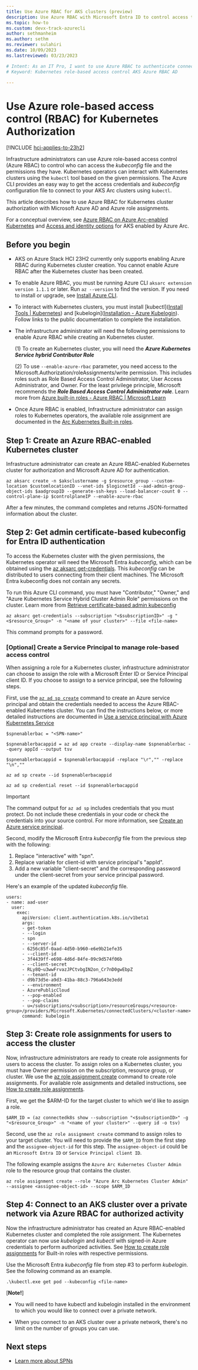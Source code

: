 ```yaml
---
title: Use Azure RBAC for AKS clusters (preview)
description: Use Azure RBAC with Microsoft Entra ID to control access to AKS clusters.
ms.topic: how-to
ms.custom: devx-track-azurecli
author: sethmanheim
ms.author: sethm
ms.reviewer: sulahiri
ms.date: 10/09/2023
ms.lastreviewed: 03/23/2023

# Intent: As an IT Pro, I want to use Azure RBAC to authenticate connections to my AKS clusters over the Internet or on a private network.
# Keyword: Kubernetes role-based access control AKS Azure RBAC AD

---
```


# Use Azure role-based access control (RBAC) for Kubernetes Authorization

[!INCLUDE [hci-applies-to-23h2](https://github.com/MicrosoftDocs/azure-stack-docs/blob/main/AKS-Hybrid/includes/hci-applies-to-23h2.md)]

Infrastructure administrators can use Azure role-based access control (Azure RBAC) to control who can access the *kubeconfig* file and the permissions they have. Kubernetes operators can interact with Kubernetes clusters using the `kubectl` tool based on the given permissions. The Azure CLI provides an easy way to get the access credentials and *kubeconfig* configuration file to connect to your AKS Arc clusters using `kubectl`.

This article describes how to use Azure RBAC for Kubernetes cluster authorization with Microsoft Azure AD and Azure role assignments.

For a conceptual overview, see [Azure RBAC on Azure Arc-enabled Kubernetes](/azure/azure-arc/kubernetes/conceptual-azure-rbac) and [Access and identity options](concepts-security-access-and-identity-options.md) for AKS enabled by Azure Arc.



## Before you begin

- AKS on Azure Stack HCI 23H2 currently only supports enabling Azure RBAC during Kubernetes cluster creation. You cannot enable Azure RBAC after the Kubernetes cluster has been created.

- To enable Azure RBAC, you must be running Azure CLI `aksarc extension version 1.1.1` or later. Run `az --version` to find the version. If you need to install or upgrade, see [Install Azure CLI](https://learn.microsoft.com/en-us/cli/azure/install-azure-cli).

- To interact with Kubernetes clusters, you must install [kubectl]([Install Tools | Kubernetes](https://kubernetes.io/docs/tasks/tools/)) and [kubelogin]([Installation - Azure Kubelogin](https://azure.github.io/kubelogin/install.html)). Follow links to the public documentation to complete the installation.

- The infrastructure administrator will need the following permissions to enable Azure RBAC while creating an Kubernetes cluster.

  (1) To create an Kubernetes cluster, you will need the ***Azure Kubernetes Service hybrid Contributor Role*** 

  (2) To use `--enable-azure-rbac` parameter, you need access to the Microsoft.Authorization/roleAssignments/write permission. This includes roles such as Role Based Access Control Administrator, User Access Administrator, and Owner. For the least privilege principle, Microsoft recommends the ***Role Based Access Control Administrator role***.  Learn more from [Azure built-in roles - Azure RBAC | Microsoft Learn](/azure/role-based-access-control/built-in-roles/general)

- Once Azure RBAC is enabled, Infrastructure administrator can assign roles to Kubernetes operators, the available role assignment are documented in the [Arc Kubernetes Built-in roles](/azure/azure-arc/kubernetes/azure-rbac?tabs=AzureCLI%2Ckubernetes-latest#built-in-roles).



## Step 1: Create an Azure RBAC-enabled Kubernetes cluster

Infrastructure administrator can create an Azure RBAC-enabled Kubernetes cluster for authorization and Microsoft Azure AD for authentication.

```Azure CLI
az aksarc create -n $aksclustername -g $resource_group --custom-location $customlocationID --vnet-ids $logicnetId --aad-admin-group-object-ids $aadgroupID --generate-ssh-keys --load-balancer-count 0 --control-plane-ip $controlplaneIP --enable-azure-rbac
```

After a few minutes, the command completes and returns JSON-formatted information about the cluster.



## Step 2: Get admin certificate-based kubeconfig for Entra ID authentication

To access the Kubernetes cluster with the given permissions, the Kubernetes operator will need the Microsoft Entra *kubeconfig*, which can be obtained using the [az aksarc get-credentials](/cli/azure/aksarc?view=azure-cli-latest#az-aksarc-get-credentials). This *kubeconfig* can be distributed to users connecting from their client machines. The Microsoft Entra kubeconfig does not contain any secrets.

To run this Azure CLI command, you must have "Contributor," "Owner," and "Azure Kubernetes Service Hybrid Cluster Admin Role" permissions on the cluster. Learn more from [Retrieve certificate-based admin kubeconfig](/azure/aks/hybrid/retrieve-admin-kubeconfig)

```Azure CLI
az aksarc get-credentials --subscription "<$subscriptionID>" -g "<$resource_Group>" -n "<name of your cluster>" --file <file-name>
```

This command prompts for a password.



### [Optional] Create a Service Principal to manage role-based access control

When assigning a role for a Kubernetes cluster, infrastructure administrator can choose to assign the role with a Microsoft Enter ID or Service Principal client ID. If you choose to assign to a service principal, see the following steps.



First, use the [`az ad sp create`](/cli/azure/ad/sp?view=azure-cli-latest#az-ad-sp-create) command to create an Azure service principal and obtain the credentials needed to access the Azure RBAC-enabled Kubernetes cluster. You can find the instructions below, or more detailed instructions are documented in [Use a service principal with Azure Kubernetes Service]( /azure/aks/kubernetes-service-principal?tabs=azure-cli)

```azurecli
$spnenablerbac = "<SPN-name>"
​
$spnenablerbacappid = az ad app create --display-name $spnenablerbac --query appId --output tsv
​
$spnenablerbacappid = $spnenablerbacappid -replace "\r","" -replace "\n",""
​
az ad sp create --id $spnenablerbacappid
​
az ad sp credential reset --id $spnenablerbacappid
```

> [!IMPORTANT]
> The command output for `az ad sp` includes credentials that you must protect. Do not include these credentials in your code or check the credentials into your source control. For more information, see [Create an Azure service principal](/cli/azure/azure-cli-sp-tutorial-1).



Second, modify the Microsoft Entra *kubeconfig* file from the previous step with the following:

1. Replace "interactive" with "spn".
2. Replace variable for client-id with service principal's "appId".
3. Add a new variable "client-secret" and the corresponding password under the client-secret from your service principal password.

Here's an example of the updated *kubeconfig* file.

```
users:
- name: aad-user
  user:
    exec:
      apiVersion: client.authentication.k8s.io/v1beta1
      args:
      - get-token
      - --login
      - spn
      - --server-id
      - 6256c85f-0aad-4d50-b960-e6e9b21efe35
      - --client-id
      - 3f4439ff-e698-4d6d-84fe-09c9d574f06b
      - --client-secret
      - RLy8Q~u3wwFrvazJPCtvbgIN2on_Cr7nD0gwEbpZ
      - --tenant-id
      - d9b73d5e-a9d3-41ba-88c3-796a643e3edd
      - --environment
      - AzurePublicCloud
      - --pop-enabled
      - --pop-claims
      - u=/subscriptions/<subscription>/resourceGroups/<resource-group>/providers/Microsoft.Kubernetes/connectedClusters/<cluster-name>
      command: kubelogin
```



## Step 3: Create role assignments for users to access the cluster 

Now, infrastructure administrators are ready to create role assignments for users to access the cluster. To assign roles on a Kubernetes cluster, you must have Owner permission on the subscription, resource group, or cluster. We use the [az role assignment create](/cli/azure/role/assignment?view=azure-cli-latest#az-role-assignment-create) command to create role assignments. For available role assignments and detailed instructions, see [How to create role assignments](azure/azure-arc/kubernetes/azure-rbac?tabs=AzureCLI%2Ckubernetes-latest#create-role-assignments-for-users-to-access-the-cluster).

First, we get the $ARM-ID for the target cluster to which we'd like to assign a role.

```
$ARM_ID = (az connectedk8s show --subscription "<$subscriptionID>" -g "<$resource_Group>" -n "<name of your cluster>" --query id -o tsv)
```



Second, use the `az role assignment create` command to assign roles to your target cluster. You will need to provide the `$ARM_ID` from the first step and the `assignee-object-id` for this step. The `assignee-object-id` could be an `Microsoft Entra ID` or `Service Principal client ID`.

The following example assigns the `Azure Arc Kubernetes Cluster Admin` role to the resource group that contains the cluster. 

```Azure CLI
az role assignment create --role "Azure Arc Kubernetes Cluster Admin" --assignee <assignee-object-id> --scope $ARM_ID
```



## Step 4: Connect to an AKS cluster over a private network via Azure RBAC for authorized activity

Now the infrastructure administrator has created an Azure RBAC-enabled Kubernetes cluster and completed the role assignment. The Kubernetes operator can now use *kubelogin* and *kubectl* with signed-in Azure credentials to perform authorized activities. See [How to create role assignments](https://www.notion.so/azure/azure-arc/kubernetes/azure-rbac?tabs=AzureCLI%2Ckubernetes-latest#create-role-assignments-for-users-to-access-the-cluster) for Built-in roles with respective permissions.

Use the Microsoft Entra *kubeconfig* file from step #3 to perform *kubelogin*. See the following command as an example.

```
.\kubectl.exe get pod --kubeconfig <file-name>
```



[**Note!**]

- You will need to have kubectl and kubelogin installed in the environment to which you would like to connect over a private network.

- When you connect to an AKS cluster over a private network, there's no limit on the number of groups you can use.





## Next steps

- [Learn more about SPNs](/cli/azure/azure-cli-sp-tutorial-1)
